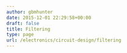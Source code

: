 ```yaml
---
author: gbmhunter
date: 2015-12-01 22:29:58+00:00
draft: false
title: Filtering
type: page
url: /electronics/circuit-design/filtering
---
```

